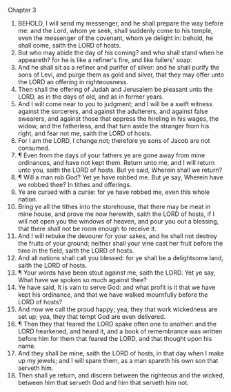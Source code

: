 

Chapter 3

1. BEHOLD, I will send my messenger, and he shall prepare the way before me: and the Lord, whom ye seek, shall suddenly come to his temple, even the messenger of the covenant, whom ye delight in: behold, he shall come, saith the LORD of hosts.
2. But who may abide the day of his coming?  and who shall stand when he appeareth?  for he is like a refiner's fire, and like fullers' soap:
3. And he shall sit as a refiner and purifer of silver: and he shall purify the sons of Levi, and purge them as gold and silver, that they may offer unto the LORD an offering in righteousness.
4. Then shall the offering of Judah and Jerusalem be pleasant unto the LORD, as in the days of old, and as in former years.
5. And I will come near to you to judgment; and I will be a swift witness against the sorcerers, and against the adulterers, and against false swearers, and against those that oppress the hireling in his wages, the widow, and the fatherless, and that turn aside the stranger from his right, and fear not me, saith the LORD of hosts.
6. For I am the LORD, I change not; therefore ye sons of Jacob are not consumed.
7. ¶ Even from the days of your fathers ye are gone away from mine ordinances, and have not kept them.  Return unto me, and I will return unto you, saith the LORD of hosts.  But ye said, Wherein shall we return?
8. ¶ Will a man rob God?  Yet ye have robbed me.  But ye say, Wherein have we robbed thee?  In tithes and offerings.
9. Ye are cursed with a curse: for ye have robbed me, even this whole nation.
10. Bring ye all the tithes into the storehouse, that there may be meat in mine house, and prove me now herewith, saith the LORD of hosts, if I will not open you the windows of heaven, and pour you out a blessing, that there shall not be room enough to receive it.
11. And I will rebuke the devourer for your sakes, and he shall not destroy the fruits of your ground; neither shall your vine cast her fruit before the time in the field, saith the LORD of hosts.
12. And all nations shall call you blessed: for ye shall be a delightsome land, saith the LORD of hosts.
13. ¶ Your words have been stout against me, saith the LORD.  Yet ye say, What have we spoken so much against thee?
14. Ye have said, It is vain to serve God: and what profit is it that we have kept his ordinance, and that we have walked mournfully before the LORD of hosts?
15. And now we call the proud happy; yea, they that work wickedness are set up; yea, they that tempt God are even delivered.
16. ¶ Then they that feared the LORD spake often one to another: and the LORD hearkened, and heard it, and a book of remembrance was written before him for them that feared the LORD, and that thought upon his name.
17. And they shall be mine, saith the LORD of hosts, in that day when I make up my jewels; and I will spare them, as a man spareth his own son that serveth him.
18. Then shall ye return, and discern between the righteous and the wicked, between him that serveth God and him that serveth him not.

